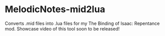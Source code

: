 # MelodicNotes-mid2lua
Converts .mid files into .lua files for my The Binding of Isaac: Repentance mod. Showcase video of this tool soon to be released!
